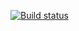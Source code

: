 [![Build status](https://ci.appveyor.com/api/projects/status/yu5kgij2m1vr0kfd?svg=true)](https://ci.appveyor.com/project/Pavel-Lochmatov/aqa3)